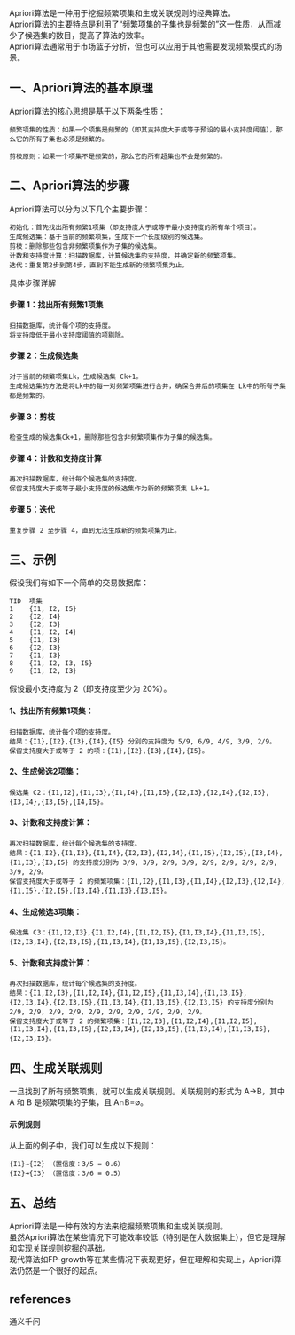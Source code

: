 Apriori算法是一种用于挖掘频繁项集和生成关联规则的经典算法。  
Apriori算法的主要特点是利用了“频繁项集的子集也是频繁的”这一性质，从而减少了候选集的数目，提高了算法的效率。  
Apriori算法通常用于市场篮子分析，但也可以应用于其他需要发现频繁模式的场景。

## 一、Apriori算法的基本原理
Apriori算法的核心思想是基于以下两条性质：
```
频繁项集的性质：如果一个项集是频繁的（即其支持度大于或等于预设的最小支持度阈值），那么它的所有子集也必须是频繁的。

剪枝原则：如果一个项集不是频繁的，那么它的所有超集也不会是频繁的。
```
## 二、Apriori算法的步骤
Apriori算法可以分为以下几个主要步骤：
```
初始化：首先找出所有频繁1项集（即支持度大于或等于最小支持度的所有单个项目）。
生成候选集：基于当前的频繁项集，生成下一个长度级别的候选集。
剪枝：删除那些包含非频繁项集作为子集的候选集。
计数和支持度计算：扫描数据库，计算候选集的支持度，并确定新的频繁项集。
迭代：重复第2步到第4步，直到不能生成新的频繁项集为止。
```
具体步骤详解
#### 步骤 1：找出所有频繁1项集
```
扫描数据库，统计每个项的支持度。
将支持度低于最小支持度阈值的项剔除。
```
#### 步骤 2：生成候选集
```
对于当前的频繁项集Lk，生成候选集 Ck+1。
生成候选集的方法是将Lk中的每一对频繁项集进行合并，确保合并后的项集在 Lk中的所有子集都是频繁的。
```
#### 步骤 3：剪枝
```
检查生成的候选集Ck+1，删除那些包含非频繁项集作为子集的候选集。
```
#### 步骤 4：计数和支持度计算
```
再次扫描数据库，统计每个候选集的支持度。
保留支持度大于或等于最小支持度的候选集作为新的频繁项集 Lk+1。
```
#### 步骤 5：迭代
```
重复步骤 2 至步骤 4，直到无法生成新的频繁项集为止。
```

## 三、示例
假设我们有如下一个简单的交易数据库：
```
TID  项集
1    {I1, I2, I5}
2    {I2, I4}
3    {I2, I3}
4    {I1, I2, I4}
5    {I1, I3}
6    {I2, I3}
7    {I1, I3}
8    {I1, I2, I3, I5}
9    {I1, I2, I3}
```
假设最小支持度为 2（即支持度至少为 20%）。

#### 1、找出所有频繁1项集：
```
扫描数据库，统计每个项的支持度。
结果：{I1},{I2},{I3},{I4},{I5} 分别的支持度为 5/9, 6/9, 4/9, 3/9, 2/9。
保留支持度大于或等于 2 的项：{I1},{I2},{I3},{I4},{I5}。
```
#### 2、生成候选2项集：
```
候选集 C2：{I1,I2},{I1,I3},{I1,I4},{I1,I5},{I2,I3},{I2,I4},{I2,I5},{I3,I4},{I3,I5},{I4,I5}。
```
#### 3、计数和支持度计算：
```
再次扫描数据库，统计每个候选集的支持度。
结果：{I1,I2},{I1,I3},{I1,I4},{I2,I3},{I2,I4},{I1,I5},{I2,I5},{I3,I4},{I1,I3},{I3,I5} 的支持度分别为 3/9, 3/9, 2/9, 3/9, 2/9, 2/9, 2/9, 2/9, 3/9, 2/9。
保留支持度大于或等于 2 的频繁项集：{I1,I2},{I1,I3},{I1,I4},{I2,I3},{I2,I4},{I1,I5},{I2,I5},{I3,I4},{I1,I3},{I3,I5}。
```
#### 4、生成候选3项集：
```
候选集 C3：{I1,I2,I3},{I1,I2,I4},{I1,I2,I5},{I1,I3,I4},{I1,I3,I5},{I2,I3,I4},{I2,I3,I5},{I1,I3,I4},{I1,I3,I5},{I2,I3,I5}。
```
#### 5、计数和支持度计算：
```
再次扫描数据库，统计每个候选集的支持度。
结果：{I1,I2,I3},{I1,I2,I4},{I1,I2,I5},{I1,I3,I4},{I1,I3,I5},{I2,I3,I4},{I2,I3,I5},{I1,I3,I4},{I1,I3,I5},{I2,I3,I5} 的支持度分别为 2/9, 2/9, 2/9, 2/9, 2/9, 2/9, 2/9, 2/9, 2/9, 2/9。
保留支持度大于或等于 2 的频繁项集：{I1,I2,I3},{I1,I2,I4},{I1,I2,I5},{I1,I3,I4},{I1,I3,I5},{I2,I3,I4},{I2,I3,I5},{I1,I3,I4},{I1,I3,I5},{I2,I3,I5}。
```
## 四、生成关联规则
一旦找到了所有频繁项集，就可以生成关联规则。关联规则的形式为 A→B，其中 A 和 B 是频繁项集的子集，且 A∩B=∅。

#### 示例规则
从上面的例子中，我们可以生成以下规则：
```
{I1}→{I2} （置信度：3/5 = 0.6）
{I2}→{I3} （置信度：3/6 = 0.5）
```

## 五、总结
Apriori算法是一种有效的方法来挖掘频繁项集和生成关联规则。  
虽然Apriori算法在某些情况下可能效率较低（特别是在大数据集上），但它是理解和实现关联规则挖掘的基础。  
现代算法如FP-growth等在某些情况下表现更好，但在理解和实现上，Apriori算法仍然是一个很好的起点。

## references
通义千问
